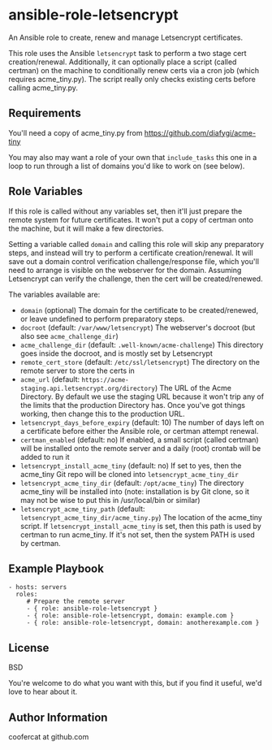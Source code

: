 ansible-role-letsencrypt
========================

An Ansible role to create, renew and manage Letsencrypt certificates.

This role uses the Ansible `letsencrypt` task to perform a two stage cert creation/renewal.
Additionally, it can optionally place a script (called certman) on the machine to conditionally
renew certs via a cron job (which requires acme_tiny.py). The script really only
checks existing certs before calling acme_tiny.py.

Requirements
------------

You'll need a copy of acme_tiny.py from https://github.com/diafygi/acme-tiny

You may also may want a role of your own that `include_tasks` this one in a loop
to run through a list of domains you'd like to work on (see below).

Role Variables
--------------

If this role is called without any variables set, then it'll just prepare the
remote system for future certificates. It won't put a copy of certman onto the
machine, but it will make a few directories.

Setting a variable called `domain` and calling this role will skip any preparatory
steps, and instead will try to perform a certificate creation/renewal. It will
save out a domain control verification challenge/response file, which you'll
need to arrange is visible on the webserver for the domain. Assuming Letsencrypt
can verify the challenge, then the cert will be created/renewed.

The variables available are:

  * `domain` (optional)
    The domain for the certificate to be created/renewed, or leave undefined to
    perform preparatory steps.
  * `docroot` (default: `/var/www/letsencrypt`)
    The webserver's docroot (but also see `acme_challenge_dir`)
  * `acme_challenge_dir` (default: `.well-known/acme-challenge`)
    This directory goes inside the docroot, and is mostly set by Letsencrypt
  * `remote_cert_store` (default: `/etc/ssl/letsencrypt`)
    The directory on the remote server to store the certs in
  * `acme_url` (default: `https://acme-staging.api.letsencrypt.org/directory`)
    The URL of the Acme Directory. By default we use the staging URL because it won't
    trip any of the limits that the production Directory has. Once you've got things
    working, then change this to the production URL.
  * `letsencrypt_days_before_expiry` (default: 10)
    The number of days left on a certificate before either the Ansible role, or certman
    attempt renewal.
  * `certman_enabled` (default: no)
    If enabled, a small script (called certman) will be installed onto the remote server
    and a daily (root) crontab will be added to run it
  * `letsencrypt_install_acme_tiny` (default: no)
    If set to yes, then the acme_tiny Git repo will be cloned into `letsencrypt_acme_tiny_dir`
  * `letsencrypt_acme_tiny_dir` (default: `/opt/acme_tiny`)
    The directory acme_tiny will be installed into (note: installation is by Git clone, so it may
    not be wise to put this in /usr/local/bin or similar)
  * `letsencrypt_acme_tiny_path` (default: `letsencrypt_acme_tiny_dir/acme_tiny.py`)
    The location of the acme_tiny script. If `letsencrypt_install_acme_tiny` is set, then this
    path is used by certman to run acme_tiny. If it's not set, then the system
    PATH is used by certman.


Example Playbook
----------------

    - hosts: servers
      roles:
         # Prepare the remote server
         - { role: ansible-role-letsencrypt }
         - { role: ansible-role-letsencrypt, domain: example.com }
         - { role: ansible-role-letsencrypt, domain: anotherexample.com }

License
-------

BSD

You're welcome to do what you want with this, but if you find it useful, we'd love to hear about it.

Author Information
------------------

coofercat at github.com
